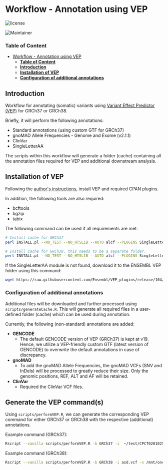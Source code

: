 # Workflow - Annotation using VEP
![license](https://img.shields.io/badge/license-GPL--3-blue.svg)

![Maintainer](https://img.shields.io/badge/Job%20van%20Riet-lightgrey.svg?label=Maintainer)


### **Table of Content**

- [Workflow - Annotation using VEP](#workflow---annotation-using-vep)
    - [**Table of Content**](#table-of-content)
  - [**Introduction**](#introduction)
  - [**Installation of VEP**](#installation-of-vep)
  - [**Configuration of additional annotations**](#configuration-of-additional-annotations)


## **Introduction**
Workflow for annotating (somatic) variants using [Variant Effect Predictor (VEP)](https://github.com/Ensembl/ensembl-vep) for GRCh37 or GRCh38.

Briefly, it will perform the following annotations:
- Standard annotations (using custom GTF for GRCh37)
- gnoMAD Allele Frequencies - Genome and Exome (v2.1.1)
- ClinVar
- SingleLetterAA

The scripts within this workflow will generate a folder (cache) containing all the annotation files required for VEP and additional downstream analysis.

## **Installation of VEP**

Following the [author's instructions](https://github.com/Ensembl/ensembl-vep), install VEP and required CPAN plugins.

In addition, the following tools are also required:

- bcftools
- bgzip
- tabix

The following command can be used if all requirements are met:

```bash
# Install cache for GRCh37
perl INSTALL.pl --NO_TEST --NO_HTSLIB --AUTO alcf --PLUGINS SingleLetterAA --CACHEDIR /mnt/onco0002/repository/general/annotation/VEP/GRCh37 --PLUGINSDIR /mnt/onco0002/repository/software/ensembl-vep/Plugins/GRCh37/ --CONVERT --SPECIES homo_sapiens_vep_104_GRCh37

# Install cache for GRCh38, this needs to be a separate folder.
perl INSTALL.pl --NO_TEST --NO_HTSLIB --AUTO alcf --PLUGINS SingleLetterAA --CACHEDIR /mnt/onco0002/repository/general/annotation/VEP/GRCh38 --PLUGINSDIR /mnt/onco0002/repository/software/ensembl-vep/Plugins/GRCh38/ --CONVERT --SPECIES homo_sapiens_vep_104_GRCh38
```

If the SingleLetterAA module is not found, download it to the ENSEMBL VEP folder using this command:
```bash
wget https://raw.githubusercontent.com/Ensembl/VEP_plugins/release/104/SingleLetterAA.pm
```

### **Configuration of additional annotations**

Additional files will be downloaded and further processed using `scripts/generateCache.R`. 
This will generate all required files in a user-defined folder (cache) which can be used during annotation.

Currently, the following (non-standard) annotations are added:

- **GENCODE**
  - The default GENCODE version of VEP (GRCh37) is kept at v19. Hence, we utilize a VEP-friendly custom GTF (latest version of GENCODE) to overwrite the default annotations in case of discrepancy.
- **gnoMAD**
  - To add the gnoMAD Allele Frequencies, the gnoMAD VCFs (SNV and InDels) will be processed to greatly reduce their size. Only the genomic positions, REF, ALT and AF will be retained.
- **ClinVar**
  - Required the ClinVar VCF files.
  
## **Generate the VEP command(s)**

Using `scripts/performVEP.R`, we can generate the corresponding VEP command for either GRCh37 or GRCh38 with the respective (additional) annotations.

Example command (GRCh37):
```bash
Rscript --vanilla scripts/performVEP.R -b GRCh37 -i  ~/test/CPCT02010257T.purple.somatic.vcf.gz -x /mnt/onco0002/repository/software/ensembl-vep/vep -g /mnt/onco0002/repository/software/ensembl-vep/Plugins/GRCh37/noChrPrefix_gencode.v38lift37.annotation.gtf.bgz -p /mnt/onco0002/repository/software/ensembl-vep/Plugins/ -c /mnt/onco0002/repository/general/annotation/VEP/ -f /mnt/onco0002/repository/general/annotation/VEP/GRCh37/homo_sapiens/104_GRCh37/Homo_sapiens.GRCh37.75.dna.primary_assembly.fa.gz
```

Example command (GRCh38):
```bash
Rscript --vanilla scripts/performVEP.R -b GRCh38 -i asd.vcf -x /mnt/onco0002/repository/software/ensembl-vep/vep -g /mnt/onco0002/repository/software/ensembl-vep/Plugins/GRCh38/noChrPrefix_gencode.v38.annotation.gff3.bgz -p /mnt/onco0002/repository/software/ensembl-vep/Plugins/ -c /mnt/onco0002/repository/general/annotation/VEP/ -f /mnt/onco0002/repository/general/annotation/VEP/GRCh38/homo_sapiens/104_GRCh38/Homo_sapiens.GRCh38.dna.toplevel.fa.gz
```
